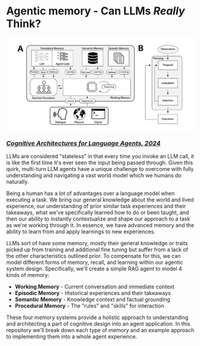 # Agentic memory - Can LLMs *Really* Think?

<img src="./media/memory.png" width=600>

### *[Cognitive Architectures for Language Agents, 2024](https://arxiv.org/pdf/2309.02427)*

LLMs are considered "stateless" in that every time you invoke an LLM call, it is like the first time it's ever seen the input being passed through. Given this quirk, multi-turn LLM agents have a unique challenge to overcome with fully understanding and navigating a vast world model which we humans do naturally.

Being a human has a lot of advantages over a language model when executing a task. We bring our general knowledge about the world and lived experience, our understanding of prior similar task experiences and their takeaways, what we've specifically learned how to do or been taught, and then our ability to instantly contextualize and shape our approach to a task as we're working through it. In essence, we have advanced memory and the ability to learn from and apply learnings to new experiences.

LLMs sort of have some memory, mostly their general knowledge or traits picked up from training and additional fine tuning but suffer from a lack of the other characteristics outlined prior. To compensate for this, we can model different forms of memory, recall, and learning within our agentic system design. Specifically, we'll create a simple RAG agent to model 4 kinds of memory:

  - **Working Memory** - Current conversation and immediate context
  - **Episodic Memory** - Historical experiences and their takeaways
  - **Semantic Memory** - Knowledge context and factual grounding
  - **Procedural Memory** - The "rules" and "skills" for interaction
  
These four memory systems provide a holistic approach to understanding and architecting a part of cognitive design into an agent application. In this repository we'll break down each type of memory and an example approach to implementing them into a whole agent experience.
